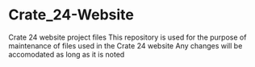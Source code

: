 # Crate_24-Website
Crate 24 website project files
This repository is used for the purpose of maintenance of files used in the Crate 24 website
Any changes will be accomodated as long as it is noted
